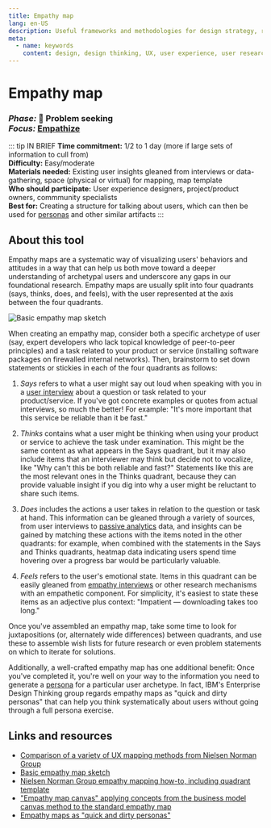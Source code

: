 ```yaml
---
title: Empathy map
lang: en-US
description: Useful frameworks and methodologies for design strategy, research and testing
meta:
  - name: keywords
    content: design, design thinking, UX, user experience, user research, user testing
---
```


# Empathy map

### _Phase:_ 🔎  Problem seeking<br/> _Focus:_ [Empathize](/tools/#empathize)

::: tip IN BRIEF
**Time commitment:** 1/2 to 1 day (more if large sets of information to cull from)  
**Difficulty:** Easy/moderate  
**Materials needed:** Existing user insights gleaned from interviews or data-gathering, space (physical or virtual) for mapping, map template  
**Who should participate:** User experience designers, project/product owners, commmunity specialists  
**Best for:** Creating a structure for talking about users, which can then be used for [personas](personas.md) and other similar artifacts
:::

## About this tool

Empathy maps are a systematic way of visualizing users' behaviors and attitudes in a way that can help us both move toward a deeper understanding of archetypal users and underscore any gaps in our foundational research. Empathy maps are usually split into four quadrants (says, thinks, does, and feels), with the user represented at the axis between the four quadrants.

![Basic empathy map sketch](https://trello-attachments.s3.amazonaws.com/5cb4ed019e0d757afc3e1c0a/5cc750eba07abc7608d4b0b2/d4879c763411b149421710e8203fdbe9/image.png)

When creating an empathy map, consider both a specific archetype of user (say, expert developers who lack topical knowledge of peer-to-peer principles) and a task related to your product or service (installing software packages on firewalled internal networks). Then, brainstorm to set down statements or stickies in each of the four quadrants as follows: 

1. _Says_ refers to what a user might say out loud when speaking with you in a [user interview](primary-research.md) about a question or task related to your product/service. If you've got concrete examples or quotes from actual interviews, so much the better! For example: "It's more important that this service be reliable than it be fast." 

2. _Thinks_ contains what a user might be thinking when using your product or service to achieve the task under examination. This might be the same content as what appears in the Says quadrant, but it may also include items that an interviewer may think but decide not to vocalize, like "Why can't this be both reliable and fast?" Statements like this are the most relevant ones in the Thinks quadrant, because they can provide valuable insight if you dig into why a user might be reluctant to share such items. 

3. _Does_ includes the actions a user takes in relation to the question or task at hand. This information can be gleaned through a variety of sources, from user interviews to [passive analytics](analytics.md) data, and insights can be gained by matching these actions with the items noted in the other quadrants: for example, when combined with the statements in the Says and Thinks quadrants, heatmap data indicating users spend time hovering over a progress bar would be particularly valuable. 

4. _Feels_ refers to the user's emotional state. Items in this quadrant can be easily gleaned from [empathy interviews](empathy-interview.md) or other research mechanisms with an empathetic component. For simplicity, it's easiest to state these items as an adjective plus context: "Impatient — downloading takes too long."

Once you've assembled an empathy map, take some time to look for juxtapositions (or, alternately wide differences) between quadrants, and use these to assemble wish lists for future research or even problem statements on which to iterate for solutions.

Additionally, a well-crafted empathy map has one additional benefit: Once you've completed it, you're well on your way to the information you need to generate a [persona](personas.md) for a particular user archetype. In fact, IBM's Enterprise Design Thinking group regards empathy maps as "quick and dirty personas" that can help you think systematically about users without going through a full persona exercise.

## Links and resources

* [Comparison of a variety of UX mapping methods from Nielsen Norman Group](https://www.nngroup.com/articles/ux-mapping-cheat-sheet/)
* [Basic empathy map sketch](https://trello-attachments.s3.amazonaws.com/5cb4ed019e0d757afc3e1c0a/5cc750eba07abc7608d4b0b2/d4879c763411b149421710e8203fdbe9/image.png)
* [Nielsen Norman Group empathy mapping how-to, including quadrant template](https://www.nngroup.com/articles/empathy-mapping/)
* ["Empathy map canvas" applying concepts from the business model canvas method to the standard empathy map](https://medium.com/the-xplane-collection/updated-empathy-map-canvas-46df22df3c8a)
* [Empathy maps as "quick and dirty personas"](https://www.ibm.com/cloud/garage/practices/think/enterprise-design-thinking/practice_empathy_maps)
